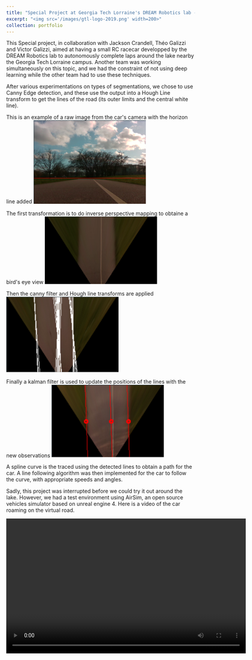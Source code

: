 ```yaml
---
title: "Special Project at Georgia Tech Lorraine's DREAM Robotics lab - 2020"
excerpt: "<img src='/images/gtl-logo-2019.png' width=200>"
collection: portfolio
---
```


This Special project, in collaboration with Jackson Crandell, Théo Galizzi and Victor Galizzi, aimed at having a small RC racecar developped by the DREAM Robotics lab to autonomously complete laps around the lake nearby the Georgia Tech Lorraine campus. Another team was working simultaneously on this topic, and we had the constraint of not using deep learning while the other team had to use these techniques.

After various experimentations on types of segmentations, we chose to use Canny Edge detection, and these use the output into a Hough Line transform to get the lines of the road (its outer limits and the central white line).

This is an example of a raw image from the car's camera with the horizon line added
<img src="/images/portfolio-GTL/rawcamera.png" width=300>

The first transformation is to do inverse perspective mapping to obtaine a bird's eye view
<img src="/images/portfolio-GTL/birdseyeview.png" width=300>

Then the canny filter and Hough line transforms are applied
<img src="/images/portfolio-GTL/houghline.png" width=300>

Finally a kalman filter is used to update the positions of the lines with the new observations
<img src="/images/portfolio-GTL/kalman.png" width=300>

A spline curve is the traced using the detected lines to obtain a path for the car. A line following algorithm was then implemented for the car to follow the curve, with appropriate speeds and angles.

Sadly, this project was interrupted before we could try it out around the lake. However, we had a test environment using AirSim, an open source vehicles simulator based on unreal engine 4. Here is a video of the car roaming on the virtual road.

<video width="640" height="360" controls>
  <source src="/images/portfolio-GTL/AirsimControlDemo.mp4" type="video/mp4">
</video>